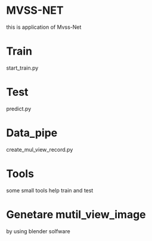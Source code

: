 # MVSS-NET
this is application of Mvss-Net

# Train
start_train.py

# Test
predict.py

# Data_pipe
create_mul_view_record.py

# Tools
some small tools help train and test

# Genetare mutil_view_image
by using blender solfware 
